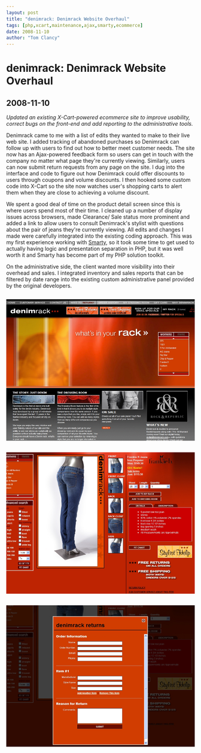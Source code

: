 ```yaml
---
layout: post
title: "denimrack: Denimrack Website Overhaul"
tags: [php,xcart,maintenance,ajax,smarty,ecommerce]
date: 2008-11-10
author: "Tom Clancy"
---
```


# denimrack: Denimrack Website Overhaul

## 2008-11-10

_Updated an existing X-Cart-powered ecommerce site to improve usability, correct bugs on the front-end and add reporting to the administrative tools._

<p>Denimrack came to me with a list of edits they wanted to make to their live web site. I added tracking of abandoned purchases so Denimrack can follow up with users to find out how to better meet customer needs. The site now has an Ajax-powered feedback form so users can get in touch with the company no matter what page they're currently viewing. Similarly, users can now submit return requests from any page on the site. I dug into the interface and code to figure out how Denimrack could offer discounts to users through coupons and volume discounts. I then hooked some custom code into X-Cart so the site now watches user's shopping carts to alert them when they are close to achieving a volume discount.</p>
<p>We spent a good deal of time on the product detail screen since this is where users spend most of their time. I cleaned up a  number of display issues across browsers, made Clearance/ Sale status more prominent and added a link to allow users to consult Denimrack's stylist with questions about the pair of jeans they're currently viewing. All edits and changes I made were carefully integrated into the existing coding approach. This was my first experience working with <a href="http://www.smarty.net/">Smarty</a>, so it took some time to get used to actually having logic and presentation separation in PHP, but it was well worth it and Smarty has become part of my PHP solution toolkit.</p>
<p>On the administrative side, the client wanted more visibility into their overhead and sales. I integrated inventory and sales reports that can be filtered by date range into the existing custom administrative panel provided by the original developers.</p><img src="/assets/portfolio/dr-home.jpg" alt="Home Page " style="margin: 1em 0" />
<img src="/assets/portfolio/dr-detail.jpg" alt="Product Detail " style="margin: 1em 0" />
<img src="/assets/portfolio/dr-returns.jpg" alt="Returns Form You can make a return request from any page on the site without losing your place." style="margin: 1em 0" />

